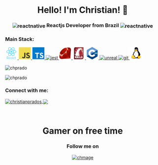 <h1 align="center">Hello! I'm Christian! 👋</h1>
<h3 align="center">
  <img align="center" src="https://reactnative.dev/img/header_logo.svg" alt="reactnative" width="40" height="40"/>
  Reactjs Developer from Brazil
  <img align="center" src="https://reactnative.dev/img/header_logo.svg" alt="reactnative" width="40" height="40"/>
</h3>

<h3 align="left">Main Stack:</h3>
<p align="left">
  <a href="https://reactjs.org/" target="_blank">
    <img src="https://raw.githubusercontent.com/devicons/devicon/master/icons/react/react-original-wordmark.svg" alt="react" width="40" height="40"/>
  </a>

  <a href="https://developer.mozilla.org/en-US/docs/Web/JavaScript" target="_blank">
    <img src="https://raw.githubusercontent.com/devicons/devicon/master/icons/javascript/javascript-original.svg" alt="javascript" width="40" height="40"/>
  </a>

  <a href="https://www.typescriptlang.org/" target="_blank">
    <img src="https://raw.githubusercontent.com/devicons/devicon/master/icons/typescript/typescript-original.svg" alt="typescript" width="40" height="40"/>
  </a>

  <a href="https://jestjs.io" target="_blank">
    <img src="https://www.vectorlogo.zone/logos/jestjsio/jestjsio-icon.svg" alt="jest" width="40" height="40"/>
  </a>

  <a href="https://www.ruby-lang.org/en/" target="_blank">
    <img src="https://raw.githubusercontent.com/devicons/devicon/master/icons/ruby/ruby-original.svg" alt="ruby" width="40" height="40"/>
  </a>

  <a href="https://rubyonrails.org" target="_blank">
    <img src="https://raw.githubusercontent.com/devicons/devicon/master/icons/rails/rails-original-wordmark.svg" alt="rails" width="40" height="40"/>
  </a>

  <a href="https://www.w3schools.com/cpp/" target="_blank"> 
    <img src="https://raw.githubusercontent.com/devicons/devicon/master/icons/cplusplus/cplusplus-original.svg" alt="cplusplus" width="40" height="40"/>
  </a>
  
  <a href="https://unrealengine.com/" target="_blank">
    <img src="https://raw.githubusercontent.com/kenangundogan/fontisto/036b7eca71aab1bef8e6a0518f7329f13ed62f6b/icons/svg/brand/unreal-engine.svg" alt="unreal" width="40" height="40"/>
  </a>

  <a href="https://git-scm.com/" target="_blank">
    <img src="https://www.vectorlogo.zone/logos/git-scm/git-scm-icon.svg" alt="git" width="40" height="40"/>
  </a>

  <a href="https://www.linux.org/" target="_blank">
    <img src="https://raw.githubusercontent.com/devicons/devicon/master/icons/linux/linux-original.svg" alt="linux" width="40" height="40"/>
  </a>
</p>

<p>
  <img align="center" src="https://github-readme-stats.vercel.app/api?username=chprado&show_icons=true&theme=dark&locale=en" alt="chprado" />
</p>

<p>
  <img align="center" src="https://github-readme-stats.vercel.app/api/top-langs?username=chprado&show_icons=true&theme=dark&locale=en&layout=compact" alt="chprado" />
</p>

<h3 align="left">Connect with me:</h3>
<p align="left">
  <a href="https://linkedin.com/in/CHPrado" target="blank">
    <img align="center" src="https://img.shields.io/badge/LinkedIn-0077B5?style=for-the-badge&logo=linkedin&logoColor=white" alt="christianprados" height="30"/>
  </a>

  <a href = "mailto:christianprado.contato@gmail.com">
    <img align="center" src="https://img.shields.io/badge/Gmail-D14836?style=for-the-badge&logo=gmail&logoColor=white" target="_blank" height="30">
  </a>
</p>

<br>
<h1 align="center">Gamer on free time</h1>
<h3 align="center">Follow me on</h3>
<p align="center">
  <a href="https://www.twitch.tv/chmage" target="blank">
    <img align="center" src="https://upload.wikimedia.org/wikipedia/commons/c/c6/Twitch_logo_%28wordmark_only%29.svg" alt="chmage" height="60" />
  </a>
</p>
